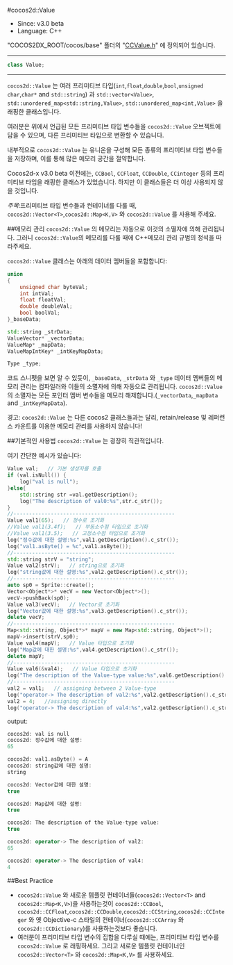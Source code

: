 #cocos2d::Value

- Since: v3.0 beta
- Language: C++

"COCOS2DX_ROOT/cocos/base" 폴더의 "[CCValue.h](https://github.com/andyque/cocos2d-x/blob/develop/cocos/base/CCValue.h)" 에 정의되어 있습니다.

---

```cpp
class Value;
```

---

`cocos2d::Value` 는 여러 프리미티브 타입(`int`,`float`,`double`,`bool`,`unsigned char`,`char*` and `std::string`) 과 `std::vector<Value>`, `std::unordered_map<std::string,Value>`, `std::unordered_map<int,Value>` 을 래핑한 클래스입니다.

여러분은 위에서 언급된 모든 프리미티브 타입 변수들을 `cocos2d::Value` 오브젝트에 담을 수 있으며, 다른 프리미티브 타입으로 변환할 수 있습니다.

내부적으로 `cocos2d::Value` 는 유니온을 구성해 모든 종류의 프리미티브 타입 변수들을 저장하며, 이를 통해 많은 메모리 공간을 절약합니다.

Cocos2d-x v3.0 beta 이전에는, `CCBool`, `CCFloat`, `CCDouble`, `CCinteger` 등의 프리미티브 타입을 래핑한 클래스가 있었습니다. 하지만 이 클래스들은 더 이상 사용되지 않을 것입니다.

*주목*:프리미티브 타입 변수들과 컨테이너를 다룰 때, `cocos2d::Vector<T>`,`cocos2d::Map<K,V>` 와 `cocos2d::Value` 를 사용해 주세요.


##메모리 관리
`cocos2d::Value` 의 메모리는 자동으로 이것의 소멸자에 의해 관리됩니다. 그러니 `cocos2d::Value`의 메모리를 다룰 때에 C++메모리 관리 규범의 정석을 따라주세요.

`cocos2d::Value` 클래스는 아래의 데이터 멤버들을 포함합니다:

```cpp
union
{
    unsigned char byteVal;
    int intVal;
    float floatVal;
    double doubleVal;
    bool boolVal;
}_baseData;

std::string _strData;
ValueVector* _vectorData;
ValueMap* _mapData;
ValueMapIntKey* _intKeyMapData;

Type _type;
```

코드 스니펫을 보면 알 수 있듯이, `_baseData`, `_strData` 와 `_type` 데이터 멤버들의 메모리 관리는 컴파일러와 이들의 소멸자에 의해 자동으로 관리됩니다. `cocos2d::Value` 의 소멸자는 모든 포인터 멤버 변수들을 메모리 해제합니다.(`_vectorData`,`_mapData` and `_intKeyMapData`).

경고: `cocos2d::Value` 는 다른 cocos2 클래스들과는 달리, retain/release 및 레퍼런스 카운트를 이용한 메모리 관리를 사용하지 않습니다!

##기본적인 사용법
`cocos2d::Value` 는 굉장히 직관적입니다.

여기 간단한 예시가 있습니다:

```cpp
Value val;   // 기본 생성자를 호출
if (val.isNull()) {
	log("val is null");
}else{
	std::string str =val.getDescription();
	log("The description of val0:%s",str.c_str());
}
//----------------------------------------------------
Value val1(65);   // 정수로 초기화
//Value val1(3.4f);   // 부동소수점 타입으로 초기화
//Value val1(3.5);   // 고정소수점 타입으로 초기화
log("정수값에 대한 설명:%s",val1.getDescription().c_str());
log("val1.asByte() = %c",val1.asByte());
//----------------------------------------------------
std::string strV = "string";
Value val2(strV);   // string으로 초기화
log("string값에 대한 설명:%s",val2.getDescription().c_str());
//----------------------------------------------------
auto sp0 = Sprite::create();
Vector<Object*>* vecV = new Vector<Object*>();
vecV->pushBack(sp0);
Value val3(vecV);   // Vector로 초기화
log("Vector값에 대한 설명:%s",val3.getDescription().c_str());
delete vecV;
//----------------------------------------------------
Map<std::string, Object*>* mapV = new Map<std::string, Object*>();
mapV->insert(strV,sp0);
Value val4(mapV);   // Value 타입으로 초기화
log("Map값에 대한 설명:%s",val4.getDescription().c_str());
delete mapV;
//----------------------------------------------------
Value val6(&val4);   // Value 타입으로 초기화
log("The description of the Value-type value:%s",val6.getDescription().c_str());
//----------------------------------------------------
val2 = val1;   // assigning between 2 Value-type
log("operator-> The description of val2:%s",val2.getDescription().c_str());
val2 = 4;   //assigning directly
log("operator-> The description of val4:%s",val2.getDescription().c_str());
```

output:

```cpp
cocos2d: val is null
cocos2d: 정수값에 대한 설명:
65

cocos2d: val1.asByte() = A
cocos2d: string값에 대한 설명:
string

cocos2d: Vector값에 대한 설명:
true

cocos2d: Map값에 대한 설명:
true

cocos2d: The description of the Value-type value:
true

cocos2d: operator-> The description of val2:
65

cocos2d: operator-> The description of val4:
4
```

##Best Practice
- `cocos2d::Value` 와 새로운 템플릿 컨테이너들(`cocos2d::Vector<T>` and `cocos2d::Map<K,V>`)을 사용하는것이 `cocos2d::CCBool`, `cocos2d::CCFloat`,`cocos2d::CCDouble`,`cocos2d::CCString`,`cocos2d::CCInteger` 와 옛 Objective-c 스타일의 컨테이너(`cocos2d::CCArray` 와 `cocos2d::CCDictionary`)를 사용하는것보다 좋습니다.
- 여러분이 프리미티브 타입 변수의 집합을 다루실 때에는, 프리미티브 타입 변수를 `cocos2d::Value` 로 래핑하세요. 그리고 새로운 템플릿 컨테이너인 `cocos2d::Vector<T>` 와 `cocos2d::Map<K,V>` 를 사용하세요.
